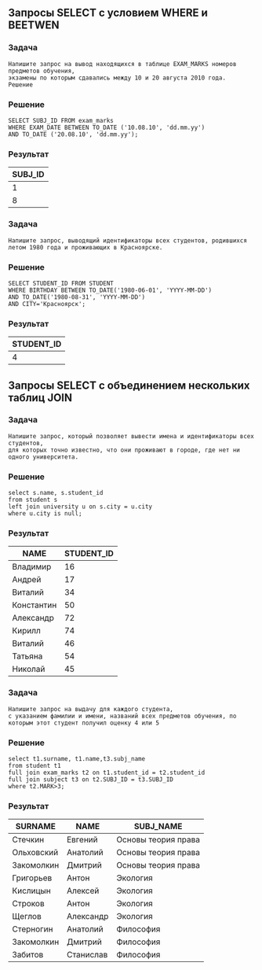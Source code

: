 ## Запросы SELECT с условием WHERE и BEETWEN
### Задача
~~~
Напишите запрос на вывод находящихся в таблице EXAM_MARKS номеров предметов обучения, 
экзамены по которым сдавались между 10 и 20 августа 2010 года.
Решение
~~~
### Решение
~~~
SELECT SUBJ_ID FROM exam_marks
WHERE EXAM_DATE BETWEEN TO_DATE ('10.08.10', 'dd.mm.yy') 
AND TO_DATE ('20.08.10', 'dd.mm.yy');
~~~~

### Результат

|SUBJ_ID|
|-------|
|1|
|8|



### Задача
~~~
Напишите запрос, выводящий идентификаторы всех студентов, родившихся летом 1980 года и проживающих в Красноярске.
~~~
### Решение
~~~
SELECT STUDENT_ID FROM STUDENT
WHERE BIRTHDAY BETWEEN TO_DATE('1980-06-01', 'YYYY-MM-DD') 
AND TO_DATE('1980-08-31', 'YYYY-MM-DD')
AND CITY='Красноярск';
~~~~
### Результат
|STUDENT_ID|
|----------|
|4|

## Запросы SELECT с объединением нескольких таблиц JOIN

### Задача 
~~~~
Напишите запрос, который позволяет вывести имена и идентификаторы всех студентов, 
для которых точно известно, что они проживают в городе, где нет ни одного университета.
~~~~

### Решение
~~~~
select s.name, s.student_id
from student s
left join university u on s.city = u.city
where u.city is null;
~~~~

### Результат

|NAME|STUDENT_ID|
|----|----------|
|Владимир|16|
|Андрей|17|
|Виталий|34|
|Константин|50|
|Александр|72|
|Кирилл|74|
|Виталий|46|
|Татьяна|54|
|Николай|45|

### Задача
~~~~
Напишите запрос на выдачу для каждого студента, 
с указанием фамилии и имени, названий всех предметов обучения, по которым этот студент получил оценку 4 или 5
~~~~

### Решение
~~~~
select t1.surname, t1.name,t3.subj_name 
from student t1
full join exam_marks t2 on t1.student_id = t2.student_id
full join subject t3 on t2.SUBJ_ID = t3.SUBJ_ID
where t2.MARK>3;
~~~~

### Результат

|SURNAME|NAME|SUBJ_NAME|
|-------|----|---------|
|Стечкин|Евгений|Основы теория права|
|Ольховский|Анатолий|Основы теория права|
|Закомолкин|Дмитрий|Основы теория права|
|Григорьев|Антон|Экология|
|Кислицын|Алексей|Экология|
|Строков|Антон|Экология|
|Щеглов|Александр|Экология|
|Стерногин|Анатолий|Философия|
|Закомолкин|Дмитрий|Философия|
|Забитов|Станислав|Философия|
